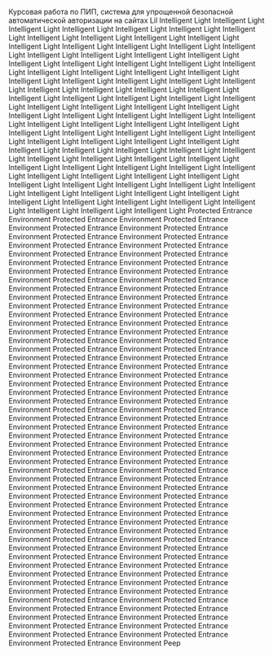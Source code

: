 Курсовая работа по ПИП, система для упрощенной безопасной автоматической авторизации на сайтах
Lil Intelligent Light Intelligent Light Intelligent Light Intelligent Light Intelligent Light Intelligent Light Intelligent Light Intelligent Light Intelligent Light Intelligent Light Intelligent Light Intelligent Light Intelligent Light Intelligent Light Intelligent Light Intelligent Light Intelligent Light Intelligent Light Intelligent Light Intelligent Light Intelligent Light Intelligent Light Intelligent Light Intelligent Light Intelligent Light Intelligent Light Intelligent Light Intelligent Light Intelligent Light Intelligent Light Intelligent Light Intelligent Light Intelligent Light Intelligent Light Intelligent Light Intelligent Light Intelligent Light Intelligent Light Intelligent Light Intelligent Light Intelligent Light Intelligent Light Intelligent Light Intelligent Light Intelligent Light Intelligent Light Intelligent Light Intelligent Light Intelligent Light Intelligent Light Intelligent Light Intelligent Light Intelligent Light Intelligent Light Intelligent Light Intelligent Light Intelligent Light Intelligent Light Intelligent Light Intelligent Light Intelligent Light Intelligent Light Intelligent Light Intelligent Light Intelligent Light Intelligent Light Intelligent Light Intelligent Light Intelligent Light Intelligent Light Intelligent Light Intelligent Light Intelligent Light Intelligent Light Intelligent Light Intelligent Light Intelligent Light Intelligent Light Intelligent Light Intelligent Light Intelligent Light Intelligent Light Intelligent Light Intelligent Light Intelligent Light Intelligent Light Intelligent Light Intelligent Light Intelligent Light Intelligent Light Intelligent Light Intelligent Light Intelligent Light Intelligent Light Intelligent Light Intelligent Light Intelligent Light Intelligent Light Intelligent Light Intelligent Light Protected Entrance Environment Protected Entrance Environment Protected Entrance Environment Protected Entrance Environment Protected Entrance Environment Protected Entrance Environment Protected Entrance Environment Protected Entrance Environment Protected Entrance Environment Protected Entrance Environment Protected Entrance Environment Protected Entrance Environment Protected Entrance Environment Protected Entrance Environment Protected Entrance Environment Protected Entrance Environment Protected Entrance Environment Protected Entrance Environment Protected Entrance Environment Protected Entrance Environment Protected Entrance Environment Protected Entrance Environment Protected Entrance Environment Protected Entrance Environment Protected Entrance Environment Protected Entrance Environment Protected Entrance Environment Protected Entrance Environment Protected Entrance Environment Protected Entrance Environment Protected Entrance Environment Protected Entrance Environment Protected Entrance Environment Protected Entrance Environment Protected Entrance Environment Protected Entrance Environment Protected Entrance Environment Protected Entrance Environment Protected Entrance Environment Protected Entrance Environment Protected Entrance Environment Protected Entrance Environment Protected Entrance Environment Protected Entrance Environment Protected Entrance Environment Protected Entrance Environment Protected Entrance Environment Protected Entrance Environment Protected Entrance Environment Protected Entrance Environment Protected Entrance Environment Protected Entrance Environment Protected Entrance Environment Protected Entrance Environment Protected Entrance Environment Protected Entrance Environment Protected Entrance Environment Protected Entrance Environment Protected Entrance Environment Protected Entrance Environment Protected Entrance Environment Protected Entrance Environment Protected Entrance Environment Protected Entrance Environment Protected Entrance Environment Protected Entrance Environment Protected Entrance Environment Protected Entrance Environment Protected Entrance Environment Protected Entrance Environment Protected Entrance Environment Protected Entrance Environment Protected Entrance Environment Protected Entrance Environment Protected Entrance Environment Protected Entrance Environment Protected Entrance Environment Protected Entrance Environment Protected Entrance Environment Protected Entrance Environment Protected Entrance Environment Protected Entrance Environment Protected Entrance Environment Protected Entrance Environment Protected Entrance Environment Protected Entrance Environment Protected Entrance Environment Protected Entrance Environment Protected Entrance Environment Protected Entrance Environment Protected Entrance Environment Protected Entrance Environment Protected Entrance Environment Protected Entrance Environment Protected Entrance Environment Protected Entrance Environment Protected Entrance Environment Protected Entrance Environment Protected Entrance Environment Protected Entrance Environment Peep